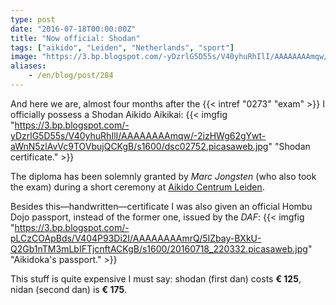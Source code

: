 ```yaml
---
type: post
date: "2016-07-18T00:00:00Z"
title: "Now official: Shodan"
tags: ["aikido", "Leiden", "Netherlands", "sport"]
image: "https://3.bp.blogspot.com/-yDzrlG5D55s/V40yhuRhIlI/AAAAAAAAmqw/-2izHWg62gYwt-aWnN5zlAvVc9TOVbujQCKgB/s1600/dsc02752.picasaweb.jpg"
aliases:
    - /en/blog/post/284
---
```


And here we are, almost four months after the {{< intref "0273" "exam" >}} I officially possess a Shodan Aikido Aikikai:
{{< imgfig "https://3.bp.blogspot.com/-yDzrlG5D55s/V40yhuRhIlI/AAAAAAAAmqw/-2izHWg62gYwt-aWnN5zlAvVc9TOVbujQCKgB/s1600/dsc02752.picasaweb.jpg" "Shodan certificate." >}}

The diploma has been solemnly granted by *Marc Jongsten* (who also took the exam) during a short ceremony at [Aikido Centrum Leiden](http://aikidoleiden.nl/).

<!--more-->

Besides this—handwritten—certificate I was also given an official Hombu Dojo passport, instead of the former one, issued by the *DAF*:
{{< imgfig "https://3.bp.blogspot.com/-pLCzCOApBds/V404P93Di2I/AAAAAAAAmrQ/5IZbay-BXkU-Q2Gb1nTM3mLbIFTjcnftACKgB/s1600/20160718_220332.picasaweb.jpg" "Aikidoka's passport." >}}

This stuff is quite expensive I must say: shodan (first dan) costs **€ 125**, nidan (second dan) is **€ 175**.
